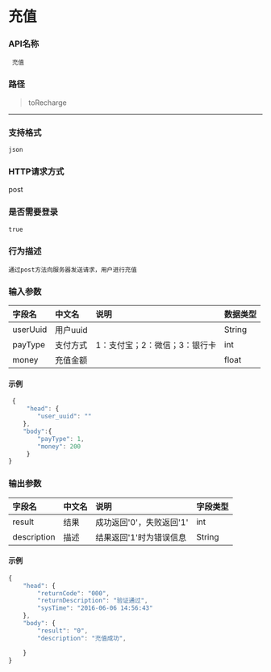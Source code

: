 # 充值

### **API名称**

```
 充值
```

### **路径**

> toRecharge

---

### **支持格式**

```
json
```

### **HTTP请求方式**

post

### **是否需要登录**

```
true
```

### **行为描述**

```
通过post方法向服务器发送请求，用户进行充值
```

### **输入参数**

| 字段名 | 中文名 | 说明 | 数据类型 |
| :--- | :--- | :--- | :--- |
| userUuid | 用户uuid |  | String |
| payType | 支付方式 | 1：支付宝；2：微信；3：银行卡 | int |
| money | 充值金额 |  | float |

#### **示例**

```javascript
 {
     "head": {
        "user_uuid": ""
    },
    "body":{
        "payType": 1,
        "money": 200
     }
}
```

### **输出参数**

| 字段名 | 中文名 | 说明 | 字段类型 |
| :--- | :--- | :--- | :--- |
| result | 结果 | 成功返回'0'，失败返回'1' | int |
| description | 描述 | 结果返回'1'时为错误信息 | String |

#### **示例**

```javascript
{
    "head": {
        "returnCode": "000",
        "returnDescription": "验证通过",
        "sysTime": "2016-06-06 14:56:43"
    },
    "body": {
        "result": "0",
        "description": "充值成功",

    }
}
```



